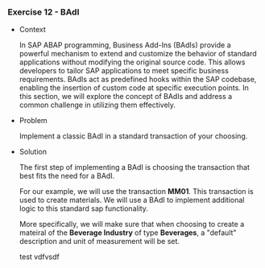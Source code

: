 ### Exercise 12 - BAdI

- Context

    In SAP ABAP programming, Business Add-Ins (BAdIs) provide a powerful mechanism to extend and customize the behavior of standard applications without modifying the original source code. This allows developers to tailor SAP applications to meet specific business requirements. BAdIs act as predefined hooks within the SAP codebase, enabling the insertion of custom code at specific execution points. In this section, we will explore the concept of BAdIs and address a common challenge in utilizing them effectively.

- Problem

    Implement a classic BAdI in a standard transaction of your choosing.

- Solution

    The first step of implementing a BAdI is choosing the transaction that best fits the need for a BAdI.

    For our example, we will use the transaction **MM01**. This transaction is used to create materials. We will use a BAdI to implement additional logic to this standard sap functionality.

    More specifically, we will make sure that when choosing to create a mateiral of the **Beverage Industry** of type **Beverages**, a "default" description and unit of measurement will be set. 

    test
vdfvsdf
